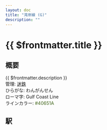 ```yaml
---
layout: doc
title: "湾岸線 (G)"
description: ""
---
```


# {{ $frontmatter.title }}

## 概要
{{ $frontmatter.description }}  
管理: [迷鉄](/company/meitetsu/index.md)  
ひらがな: わんがんせん  
ローマ字: Gulf Coast Line  
ラインカラー: <span style="color: #40651A">#40651A</span>

## 駅
